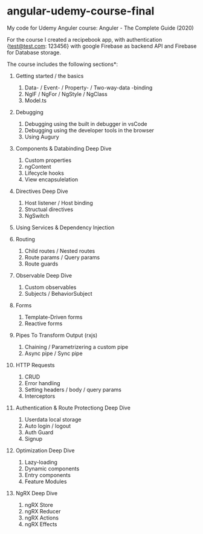 # angular-udemy-course-final
 My code for Udemy Anguler course: Anguler - The Complete Guide (2020)

For the course I created a recipebook app, with authentication {test@test.com: 123456} with google Firebase as backend API and Firebase for Database storage.

The course includes the following sections*:

1. Getting started / the basics
    1. Data- / Event- / Property- / Two-way-data       -binding
    2. NgIF / NgFor / NgStyle / NgClass
    3. Model.ts
  
2. Debugging
    1. Debugging using the built in debugger in vsCode
    2. Debugging using the developer tools in the browser
    3. Using Augury
  
3. Components & Databinding Deep Dive
    1. Custom properties
    2. ngContent
    3. Lifecycle hooks  
    4. View encapsulelation
  
4. Directives Deep Dive
    1. Host listener / Host binding
    2. Structual directives
    3. NgSwitch

5. Using Services & Dependency Injection

6. Routing
    1. Child routes / Nested routes
    2. Route params / Query params
    3. Route guards

7. Observable Deep Dive
    1. Custom observables
    2. Subjects / BehaviorSubject

8. Forms
    1. Template-Driven forms
    2. Reactive forms

9. Pipes To Transform Output (rxjs)
    1. Chaining / Parametrizering a custom pipe
    2. Async pipe / Sync pipe

10. HTTP Requests
    1. CRUD
    2. Error handling
    3. Setting headers / body / query params
    4. Interceptors

11. Authentication & Route Protectiong Deep Dive
    1. Userdata local storage
    2. Auto login / logout
    3. Auth Guard
    4. Signup

12. Optimization Deep Dive
    1. Lazy-loading
    2. Dynamic components
    3. Entry components
    4. Feature Modules

13. NgRX Deep Dive
    1. ngRX Store
    2. ngRX Reducer
    3. ngRX Actions
    4. ngRX Effects
